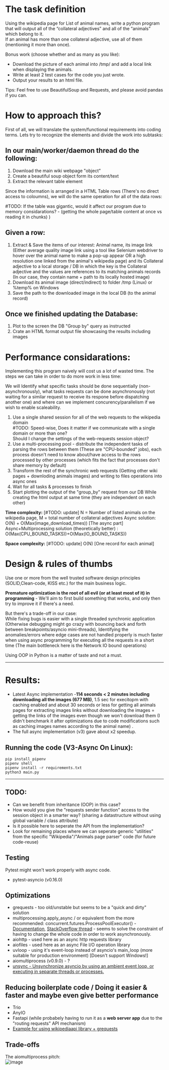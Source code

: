 # The task definition

Using the wikipedia page for List of animal names, write a python program that will output all of the “collateral adjectives” and all of the “animals” which belong to it.  
If an animal has more than one collateral adjective, use all of them (mentioning it more than once).

Bonus work (choose whether and as many as you like):
- Download the picture of each animal into /tmp/ and add a local link when displaying the animals.
- Write at least 2 test cases for the code you just wrote.
- Output your results to an html file.

Tips: Feel free to use BeautifulSoup and Requests, and please avoid pandas if you can.  

# How to approach this?
First of all, we will translate the system/functional requirements into coding terms.
Lets try to recognize the elements and divide the work into subtasks:

In our main/worker/daemon thread do the following:
----------------------------------------------------------------
1. Download the main wiki webpage "object" 
2. Create a beautiful soup object form its content/text 
3. Extract the relevant table element 

Since the information is arranged in a HTML Table rows (There's no direct access to coloumns), we will do the same operation for all of the data rows:  

#TODO: If the table was gigantic, would it affect our program due to memory considarations? - (getting the whole page/table content at once vs reading it in chunks) )


Given a row:  
--
1. Extract & Save the items of our interest: Animal name, its image link (Either average quality image link using a tool like Selenium webdriver to hover over the animal name to make a pop-up appear OR a high resolution one linked from the animal's wikipedia page) and its Collateral adjective to a local storage / DB in which the key is the Collateral adjective and the values are references to its matching animals records (In our case, they contain name + path to its locally hosted image)
2. Download its animal image (direct/indirect) to folder /tmp (Linux) or %temp% on Windows
3. Save the path to the downloaded image in the local DB (to the animal record)

Once we finished updating the Database:
--
1. Plot to the screen the DB "Group by" query as instructed
2. Crate an HTML format output file showcasing the results including images

# Performance considarations:
Implementing this program naively will cost us a lot of wasted time.
The steps we can take in order to do more work in less time:

We will Identify what specific tasks should be done sequentially (non-asynchronously), what tasks requests can be done asynchronously (not waiting for a similar request to receive its respone before dispatching another one) and where can we implement concurency/parallelism if we wish to enable scaleability. 



1. Use a single shared session for all of the web requests to the wikipedia domain  
   #TODO: Speed-wise, Does it matter if we communicate with a single domain or more than one?  
         Should I change the settings of the web-requests session object?     
2. Use a multi-processing pool - distribute the independent tasks of parsing the rows between them (These are "CPU-bounded" jobs), each process doesn't need to know about/have access to the rows processed by other processes (which fits the fact that processes don't share memory by default)
3. Transform the rest of the synchronic web requests (Getting other wiki pages + downloding animals images) and writing to files operations into async ones
4. Wait for all tasks & processes to finish
5. Start plotting the output of the "group_by" request from our DB While creating the html output at same time (they are independent on each other)

**Time complexity:**  [#TODO: update]
N = Number of listed animals on the wikipedia page, M = total number of collateral adjectives
Async solution: O(N) + O(Max(image_download_times)) [The async part]  
Async+Multiprocessing solution (theoretically better) : O(Max(CPU_BOUND_TASKS))+O(Max(IO_BOUND_TASKS))

**Space complexity:** [#TODO: update] O(N) [One record for each animal]

# Design & rules of thumbs
Use one or more from the well trusted software design principles
(SOLID,Clean-code, KISS etc.) for the main business logic.

**Premature optimization is the root of all evil (or at least most of it) in programming** - We'll aim to first build something that works, and only then try to improve it if there's a need.  

But there's a trade-off in our case:  
While fixing bugs is easier with a single threaded synchronic application (Otherwise debugging might go crazy with bouncing back and forth between breakpoints/asyncio mini-threads), Identifying the anomalies/errors where edge cases are not handled properly is much faster when using async programming for executing all the requests in a short time (The main bottleneck here is the Network IO bound operations) 

Using OOP in Python is a matter of taste and not a must.

----------------------------------------------------------------
# Results:
- Latest Async implementation -**114 seconds < 2 minutes including downloading all the images (677 MB)**, 1.5 sec for execitopm with caching enabled and about 30  seconds or less for getting all animals pages for extracting images links without downloading the images = getting the links of the images even though we won't download them (I didn't benchmark it after optimizations due to code modifications such as caching images names according to the animal name) .  
- The full async implementation (v3) gave about x2 speedup.

## Running the code (V3-Async On Linux):
```
pip install pipenv  
pipenv shell  
pipenv install -r requirements.txt
python3 main.py
```
---------------------
## TODO: 
- Can we benefit from inheritance (OOP) in this case?
- How would you give the "requests sender function" access to the session object in a smarter way? (sharing a datastructure without using global variable / class attribute)   
- Is it possible here to seperate the API from the implementation?
- Look for remaining places where we can seperate generic "utilities" from the specific "Wikipedia"/"Animals page parser" code (for future code-reuse)

## Testing
Pytest might won't work properly with async code.
* pytest-asyncio (v0.16.0)

## Optimizations
* grequests - too old/unstable but seems to be a "quick and dirty" solution
* multiprocessing.apply_async / or equivalent from the more recommended: concurrent.futures.ProcessPoolExecutor() - [Documentation](https://docs.python.org/3/library/multiprocessing.html), [StackOverflow thread](https://stackoverflow.com/questions/8533318/multiprocessing-pool-when-to-use-apply-apply-async-or-map) - seems to solve the constraint of having to change the whole code in order to work asynchronously.
* aiohttp - used here as an async http requests library
* aiofiles - used here as an async File I/O operation library 
* uvloop - using it's event-loop instead of asyncio's main_loop (more suitable for production environment) [Doesn't support Windows!]
* aiomultiprocess (v0.9.0) - ?
* [unsync - Unsynchronize asyncio by using an ambient event loop, or executing in separate threads or processes.](https://github.com/alex-sherman/unsync/)

## Reducing boilerplate code / Doing it easier & faster and maybe even give better performance
* Trio
* AnyIO 
* Fastapi (while probabely having to run it as a **web server app** due to the "routing requests" API mechanism)
* [Example for using wikipediaapi library + grequests](https://github.com/DanOren/Web_Scraping_Project_ITC/blob/main/URL_scraper.py)
## Trade-offs


The aiomultiprocess pitch:  
![image](https://user-images.githubusercontent.com/26879273/145200762-d4ac346c-a7d0-4fa1-8979-0f34eb351f82.png)



